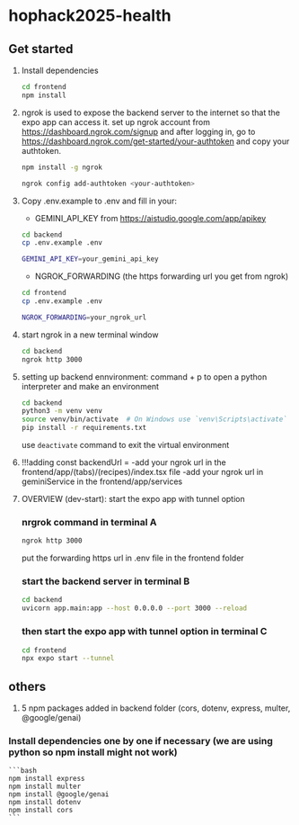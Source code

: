 # hophack2025-health

## Get started 

1. Install dependencies
   ```bash
   cd frontend
   npm install
   ```

2. ngrok is used to expose the backend server to the internet so that the expo app can access it. set up ngrok account from https://dashboard.ngrok.com/signup and after logging in, go to https://dashboard.ngrok.com/get-started/your-authtoken and copy your authtoken.
    ```bash
    npm install -g ngrok
    ```
    ```bash
    ngrok config add-authtoken <your-authtoken>
    ```
3. Copy .env.example to .env and fill in your:
    - GEMINI_API_KEY from https://aistudio.google.com/app/apikey
    ```bash
    cd backend
    cp .env.example .env
    ```
    ```bash
    GEMINI_API_KEY=your_gemini_api_key
    ```

    - NGROK_FORWARDING (the https forwarding url you get from ngrok)
    ```bash
    cd frontend
    cp .env.example .env
    ```
    ```bash
    NGROK_FORWARDING=your_ngrok_url
    ```

4. start ngrok in a new terminal window
    ```bash
    cd backend
    ngrok http 3000
    ```
5. setting up backend ennvironment: command + p to open a python interpreter and make an environment
    ```bash
    cd backend
    python3 -m venv venv
    source venv/bin/activate  # On Windows use `venv\Scripts\activate`
    pip install -r requirements.txt
    ```
    use `deactivate` command to exit the virtual environment
6. !!!adding const backendUrl =
    -add your ngrok url in the frontend/app/(tabs)/(recipes)/index.tsx file
    -add your ngrok url in geminiService in the frontend/app/services
7. OVERVIEW (dev-start): start the expo app with tunnel option
    ### nrgrok command in terminal A
    ```bash
    ngrok http 3000
    ```
    put the forwarding https url in .env file in the frontend folder

    ### start the backend server in terminal B
    ```bash
    cd backend
    uvicorn app.main:app --host 0.0.0.0 --port 3000 --reload
    ```
    ### then start the expo app with tunnel option in terminal C
    ```bash
    cd frontend
    npx expo start --tunnel
    ```
## others
1. 5 npm packages added in backend folder (cors, dotenv, express, multer, @google/genai)
  ### Install dependencies one by one if necessary (we are using python so npm install might not work)
    ```bash
    npm install express
    npm install multer
    npm install @google/genai
    npm install dotenv
    npm install cors
    ```